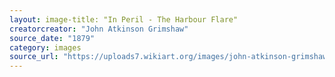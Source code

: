 ```yaml
---
layout: image-title: "In Peril - The Harbour Flare"
creatorcreator: "John Atkinson Grimshaw"
source_date: "1879"
category: images
source_url: "https://uploads7.wikiart.org/images/john-atkinson-grimshaw/in-peril-the-harbour-flare-1879.jpg"
---
```

